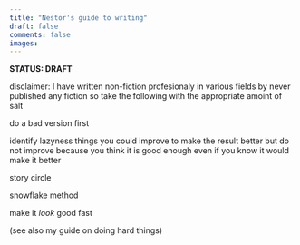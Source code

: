 ```yaml
---
title: "Nestor's guide to writing"
draft: false
comments: false
images:
---
```


**STATUS: DRAFT**

disclaimer: I have written non-fiction profesionaly in various fields by never published any fiction so take the following with the appropriate amoint of salt

do a bad version first

identify lazyness
things you could improve to make the result better
but do not improve because you think it is good enough
even if you know it would make it better

story circle

snowflake method

make it *look* good fast

(see also my guide on doing hard things)